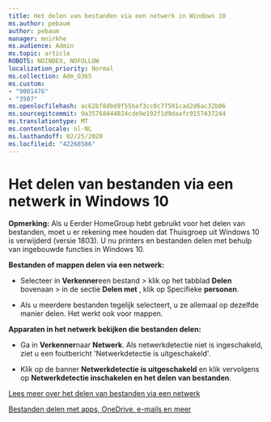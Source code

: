 ```yaml
---
title: Het delen van bestanden via een netwerk in Windows 10
ms.author: pebaum
author: pebaum
manager: mnirkhe
ms.audience: Admin
ms.topic: article
ROBOTS: NOINDEX, NOFOLLOW
localization_priority: Normal
ms.collection: Adm_O365
ms.custom:
- "9001476"
- "3507"
ms.openlocfilehash: ac62bf8dbd9f55baf3cc0c77501cad2d6ac32b06
ms.sourcegitcommit: 9a35768444824cde9e192f1d9daafc9157437244
ms.translationtype: MT
ms.contentlocale: nl-NL
ms.lasthandoff: 02/25/2020
ms.locfileid: "42268586"
---
```

# <a name="file-sharing-over-a-network-in-windows-10"></a>Het delen van bestanden via een netwerk in Windows 10

**Opmerking:** Als u Eerder HomeGroup hebt gebruikt voor het delen van bestanden, moet u er rekening mee houden dat Thuisgroep uit Windows 10 is verwijderd (versie 1803). U nu printers en bestanden delen met behulp van ingebouwde functies in Windows 10.

**Bestanden of mappen delen via een netwerk:**

- Selecteer in **Verkenner**een bestand > klik op het tabblad **Delen** bovenaan > in de sectie **Delen met** , klik op Specifieke **personen**.
          
- Als u meerdere bestanden tegelijk selecteert, u ze allemaal op dezelfde manier delen. Het werkt ook voor mappen.

**Apparaten in het netwerk bekijken die bestanden delen:**

- Ga in **Verkenner**naar **Netwerk**. Als netwerkdetectie niet is ingeschakeld, ziet u een foutbericht 'Netwerkdetectie is uitgeschakeld'.

- Klik op de banner **Netwerkdetectie is uitgeschakeld** en klik vervolgens op **Netwerkdetectie inschakelen en het delen van bestanden**. 
          

[Lees meer over het delen van bestanden via een netwerk](https://support.microsoft.com/help/4092694/windows-10-file-sharing-over-a-network)

[Bestanden delen met apps, OneDrive, e-mails en meer](https://support.microsoft.com/help/4027674/windows-10-share-files-in-file-explorer)
